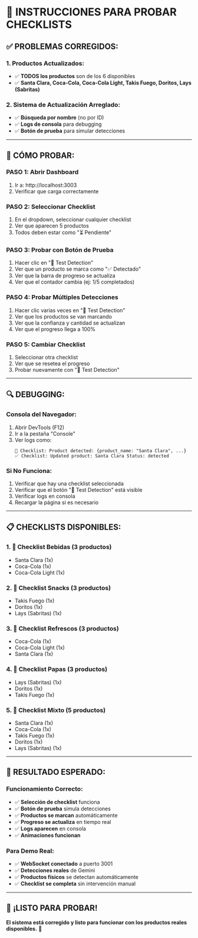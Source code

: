 # 🧪 INSTRUCCIONES PARA PROBAR CHECKLISTS

## ✅ **PROBLEMAS CORREGIDOS:**

### **1. Productos Actualizados:**
- ✅ **TODOS los productos** son de los 6 disponibles
- ✅ **Santa Clara, Coca-Cola, Coca-Cola Light, Takis Fuego, Doritos, Lays (Sabritas)**

### **2. Sistema de Actualización Arreglado:**
- ✅ **Búsqueda por nombre** (no por ID)
- ✅ **Logs de consola** para debugging
- ✅ **Botón de prueba** para simular detecciones

---

## 🚀 **CÓMO PROBAR:**

### **PASO 1: Abrir Dashboard**
1. Ir a: http://localhost:3003
2. Verificar que carga correctamente

### **PASO 2: Seleccionar Checklist**
1. En el dropdown, seleccionar cualquier checklist
2. Ver que aparecen 5 productos
3. Todos deben estar como "⏳ Pendiente"

### **PASO 3: Probar con Botón de Prueba**
1. Hacer clic en "🧪 Test Detection"
2. Ver que un producto se marca como "✅ Detectado"
3. Ver que la barra de progreso se actualiza
4. Ver que el contador cambia (ej: 1/5 completados)

### **PASO 4: Probar Múltiples Detecciones**
1. Hacer clic varias veces en "🧪 Test Detection"
2. Ver que los productos se van marcando
3. Ver que la confianza y cantidad se actualizan
4. Ver que el progreso llega a 100%

### **PASO 5: Cambiar Checklist**
1. Seleccionar otra checklist
2. Ver que se resetea el progreso
3. Probar nuevamente con "🧪 Test Detection"

---

## 🔍 **DEBUGGING:**

### **Consola del Navegador:**
1. Abrir DevTools (F12)
2. Ir a la pestaña "Console"
3. Ver logs como:
   ```
   🎯 Checklist: Product detected: {product_name: "Santa Clara", ...}
   ✅ Checklist: Updated product: Santa Clara Status: detected
   ```

### **Si No Funciona:**
1. Verificar que hay una checklist seleccionada
2. Verificar que el botón "🧪 Test Detection" está visible
3. Verificar logs en consola
4. Recargar la página si es necesario

---

## 📋 **CHECKLISTS DISPONIBLES:**

### **1. 🥤 Checklist Bebidas (3 productos)**
- Santa Clara (1x)
- Coca-Cola (1x)
- Coca-Cola Light (1x)

### **2. 🍿 Checklist Snacks (3 productos)**
- Takis Fuego (1x)
- Doritos (1x)
- Lays (Sabritas) (1x)

### **3. 🥤 Checklist Refrescos (3 productos)**
- Coca-Cola (1x)
- Coca-Cola Light (1x)
- Santa Clara (1x)

### **4. 🥔 Checklist Papas (3 productos)**
- Lays (Sabritas) (1x)
- Doritos (1x)
- Takis Fuego (1x)

### **5. 🛒 Checklist Mixto (5 productos)**
- Santa Clara (1x)
- Coca-Cola (1x)
- Takis Fuego (1x)
- Doritos (1x)
- Lays (Sabritas) (1x)

---

## 🎯 **RESULTADO ESPERADO:**

### **Funcionamiento Correcto:**
- ✅ **Selección de checklist** funciona
- ✅ **Botón de prueba** simula detecciones
- ✅ **Productos se marcan** automáticamente
- ✅ **Progreso se actualiza** en tiempo real
- ✅ **Logs aparecen** en consola
- ✅ **Animaciones funcionan**

### **Para Demo Real:**
- ✅ **WebSocket conectado** a puerto 3001
- ✅ **Detecciones reales** de Gemini
- ✅ **Productos físicos** se detectan automáticamente
- ✅ **Checklist se completa** sin intervención manual

---

## 🚀 **¡LISTO PARA PROBAR!**

**El sistema está corregido y listo para funcionar con los productos reales disponibles.** 🎉
